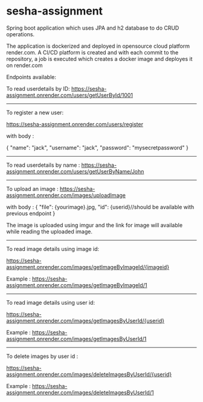# sesha-assignment
Spring boot application which uses JPA and h2 database to do CRUD operations. 

The application is dockerized and deployed in opensource cloud platform render.com. A CI/CD platform is created and with each commit to the repository, a job is executed which creates a docker image and deployes it on render.com

Endpoints available:

To read userdetails by ID:
https://sesha-assignment.onrender.com/users/getUserById/1001

********************************************

To register a new user:

https://sesha-assignment.onrender.com/users/register

with body :

{
    "name": "jack",
    "username": "jack",
    "password": "mysecretpassword"
}

********************************************

To read userdetails by name : 
https://sesha-assignment.onrender.com/users/getUserByName/John

********************************************

To upload an image : 
https://sesha-assignment.onrender.com/images/uploadImage

with body :
{
    "file": {yourimage}.jpg,
    "id": {userid}//should be available with previous endpoint
}

The image is uploaded using imgur and the link for image will available while reading the uploaded image.


********************************************

To read image details using image id:

https://sesha-assignment.onrender.com/images/getImageByImageId/{imageid}

Example :
https://sesha-assignment.onrender.com/images/getImageByImageId/1

********************************************

To read image details using user id: 

https://sesha-assignment.onrender.com/images/getImagesByUserId/{userid}

Example :
https://sesha-assignment.onrender.com/images/getImagesByUserId/1

********************************************

To delete images by user id :

https://sesha-assignment.onrender.com/images/deleteImagesByUserId/{userid}

Example :
https://sesha-assignment.onrender.com/images/deleteImagesByUserId/1
